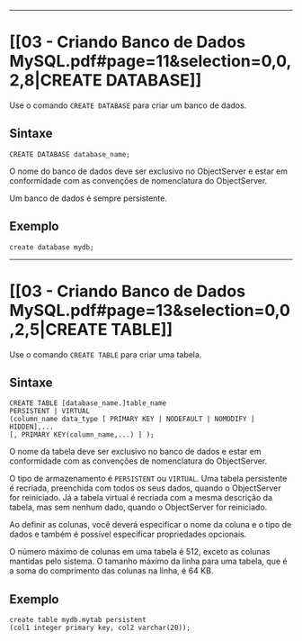 
----
# [[03 - Criando Banco de Dados MySQL.pdf#page=11&selection=0,0,2,8|CREATE DATABASE]]

Use o comando `CREATE DATABASE` para criar um banco de dados.

## Sintaxe[](https://www.ibm.com/docs/pt-br/netcoolomnibus/8.1.0?topic=reference-create-database-command#omn_adm_sql_creatingdatabase__title__2 "Copy to clipboard")

```plaintext-ibm
CREATE DATABASE database_name;
```

O nome do banco de dados deve ser exclusivo no ObjectServer e estar em conformidade com as convenções de nomenclatura do ObjectServer.

Um banco de dados é sempre persistente.

## Exemplo[](https://www.ibm.com/docs/pt-br/netcoolomnibus/8.1.0?topic=reference-create-database-command#omn_adm_sql_creatingdatabase__title__3 "Copy to clipboard")

```plaintext-ibm
create database mydb;
```

---
# [[03 - Criando Banco de Dados MySQL.pdf#page=13&selection=0,0,2,5|CREATE TABLE]]

Use o comando `CREATE TABLE` para criar uma tabela.

## Sintaxe[](https://www.ibm.com/docs/pt-br/netcoolomnibus/8.1.0?topic=reference-create-table-command#omn_adm_sql_creatingtable__title__2 "Copy to clipboard")

```plaintext-ibm
CREATE TABLE [database_name.]table_name
PERSISTENT | VIRTUAL
(column_name data_type [ PRIMARY KEY | NODEFAULT | NOMODIFY | HIDDEN],...
[, PRIMARY KEY(column_name,...) ] );
```

O nome da tabela deve ser exclusivo no banco de dados e estar em conformidade com as convenções de nomenclatura do ObjectServer.

O tipo de armazenamento é `PERSISTENT` ou `VIRTUAL`. Uma tabela persistente é recriada, preenchida com todos os seus dados, quando o ObjectServer for reiniciado. Já a tabela virtual é recriada com a mesma descrição da tabela, mas sem nenhum dado, quando o ObjectServer for reiniciado.

Ao definir as colunas, você deverá especificar o nome da coluna e o tipo de dados e também é possível especificar propriedades opcionais.

O número máximo de colunas em uma tabela é 512, exceto as colunas mantidas pelo sistema. O tamanho máximo da linha para uma tabela, que é a soma do comprimento das colunas na linha, é 64 KB.

## Exemplo[](https://www.ibm.com/docs/pt-br/netcoolomnibus/8.1.0?topic=reference-create-table-command#omn_adm_sql_creatingtable__title__3 "Copy to clipboard")

```plaintext-ibm
create table mydb.mytab persistent
(col1 integer primary key, col2 varchar(20));
```

